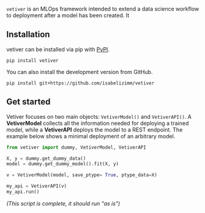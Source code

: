 `vetiver` is an MLOps framework intended to extend a data science workflow to deployment after a model has been created. It

## Installation

vetiver can be installed via pip with [PyPI](https://pypi.org/project/vetiver/).

`pip install vetiver`

You can also install the development version from GitHub.

`pip install git+https://github.com/isabelizimm/vetiver`

## Get started

Vetiver focuses on two main objects: `VetiverModel()` and `VetiverAPI()`. A **VetiverModel** collects all the information needed for deploying a trained model, while a **VetiverAPI** deploys the model to a REST endpoint. The example below shows a minimal deployment of an arbitrary model.

```python
from vetiver import dummy, VetiverModel, VetiverAPI

X, y = dummy.get_dummy_data()
model = dummy.get_dummy_model().fit(X, y)

v = VetiverModel(model, save_ptype= True, ptype_data=X)

my_api = VetiverAPI(v)
my_api.run()
```
_(This script is complete, it should run "as is")_
